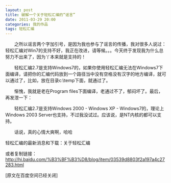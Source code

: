 ```yaml
---
layout: post
title: 破解一个关于轻松汇编的“谣言”
date: 2011-03-29 20:00
categories: 我的作品
tags: 轻松汇编
---
```


　　之所以谣言两个字加引号，是因为我也参与了谣言的传播，我对很多人说过：轻松汇编对Win7的支持不好，我正在改进，请等候。。。今天终于发现我为什么总努力不出来了，因为丫本来就是支持的！

<!-- more -->

　　轻松汇编2.7是支持Windows7的，如果你使用轻松汇编无法在Windows7下面编译，请把你的汇编代码放到一个路径当中没有空格没有汉字的地方编译，就可以通过了，比如，放在目录c:\temp下面，就通过了。

　　惭愧，我就是老在Program files下面编译，老通过不了，郁闷坏了。最后，再发泄一下：

　　轻松汇编2.7是支持Windows 2000 - Windows XP - Windows7的，理论上Windows 2003 Server也支持，不过我没试过。应该说，是NT内核的都可以支持。

　　话说，真的心情大爽啊，哈哈
 

轻松汇编的最新消息和下载：关于轻松汇编 

或者复制链接：http://hi.baidu.com/%B3%BF%B3%D8/blog/item/03539d8803f2a197a4c27283.html



[原文在百度空间已经关闭]

